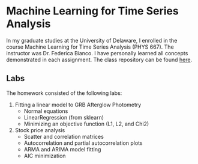 # Machine Learning for Time Series Analysis
In my graduate studies at the University of Delaware, I enrolled in the course Machine Learning for Time Series Analysis
(PHYS 667). The instructor was Dr. Federica Bianco. I have personally
learned all concepts demonstrated in each assignment. The class repository can be found [here](https://github.com/fedhere/MLTSA).

## Labs
The homework consisted of the following labs:
1. Fitting a linear model to GRB Afterglow Photometry
    * Normal equations
    * LinearRegression (from sklearn)
    * Minimizing an objective function (L1, L2, and Chi2)
2. Stock price analysis
    * Scatter and correlation matrices
    * Autocorrelation and partial autocorrelation plots
    * ARMA and ARIMA model fitting
    * AIC minimization
